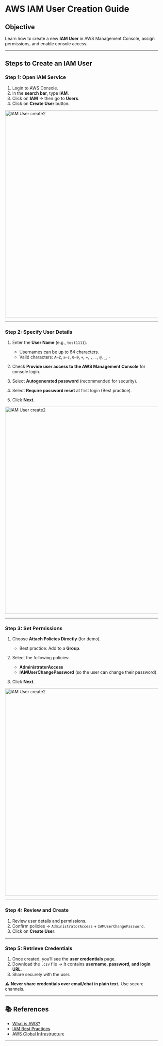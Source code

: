 # AWS IAM User Creation Guide

## Objective
Learn how to create a new **IAM User** in AWS Management Console, assign permissions, and enable console access.

---

## Steps to Create an IAM User

### Step 1: Open IAM Service
1. Login to AWS Console.  
2. In the **search bar**, type **IAM**.  
3. Click on **IAM** → then go to **Users**.  
4. Click on **Create User** button.  

<img width="1421" height="682" alt="IAM User create2" src="https://github.com/user-attachments/assets/0a0a4e75-e06a-489e-b75e-1e9665e1a71f" />

---

### Step 2: Specify User Details
1. Enter the **User Name** (e.g., `test1111`).  
   - Usernames can be up to 64 characters.  
   - Valid characters: `A–Z`, `a–z`, `0–9`, `+`, `=`, `,`, `.`, `@`, `_`, `-`  

2. Check **Provide user access to the AWS Management Console** for console login.  
3. Select **Autogenerated password** (recommended for security).  
4. Select **Require password reset** at first login (Best practice).  
5. Click **Next**.  

<img width="1421" height="682" alt="IAM User create2" src="https://github.com/user-attachments/assets/58a8d6e3-6835-495c-8ffa-9e4aca0d9d04" />

---

### Step 3: Set Permissions
1. Choose **Attach Policies Directly** (for demo).  
   - Best practice: Add to a **Group**.  

2. Select the following policies:  
   - **AdministratorAccess**  
   - **IAMUserChangePassword** (so the user can change their password).  

3. Click **Next**.  

<img width="1421" height="682" alt="IAM User create2" src="https://github.com/user-attachments/assets/160dafa4-0e7a-4b54-8cea-2a7d89a4a618" />

---

### Step 4: Review and Create
1. Review user details and permissions.  
2. Confirm policies → `AdministratorAccess` + `IAMUserChangePassword`.  
3. Click on **Create User**.  



---

### Step 5: Retrieve Credentials
1. Once created, you’ll see the **user credentials** page.  
2. Download the `.csv` file → It contains **username, password, and login URL**.  
3. Share securely with the user.  

⚠️ **Never share credentials over email/chat in plain text.** Use secure channels.

---

## 📚 References
- [What is AWS?](https://aws.amazon.com/what-is-aws/)  
- [IAM Best Practices](https://docs.aws.amazon.com/IAM/latest/UserGuide/best-practices.html)  
- [AWS Global Infrastructure](https://aws.amazon.com/about-aws/global-infrastructure/localzones/features/?pg=localzones&sec=hs)  

---
